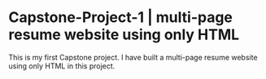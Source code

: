 # Capstone-Project-1 | multi-page resume website using only HTML

This is my first Capstone project. I have built a multi-page resume website using only HTML in this project.  

